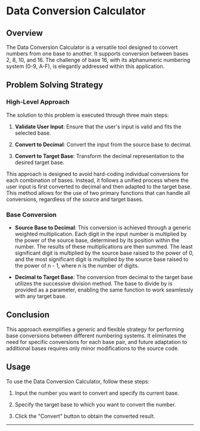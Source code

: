 # Data Conversion Calculator

## Overview

The Data Conversion Calculator is a versatile tool designed to convert numbers from one base to another. It supports conversion between bases 2, 8, 10, and 16. The challenge of base 16, with its alphanumeric numbering system (0-9, A-F), is elegantly addressed within this application.

## Problem Solving Strategy

### High-Level Approach

The solution to this problem is executed through three main steps:

1. **Validate User Input**: Ensure that the user's input is valid and fits the selected base.

2. **Convert to Decimal**: Convert the input from the source base to decimal.

3. **Convert to Target Base**: Transform the decimal representation to the desired target base.

This approach is designed to avoid hard-coding individual conversions for each combination of bases. Instead, it follows a unified process where the user input is first converted to decimal and then adapted to the target base. This method allows for the use of two primary functions that can handle all conversions, regardless of the source and target bases. 

### Base Conversion

- **Source Base to Decimal**: This conversion is achieved through a generic weighted multiplication. Each digit in the input number is multiplied by the power of the source base, determined by its position within the number. The results of these multiplications are then summed. The least significant digit is multiplied by the source base raised to the power of 0, and the most significant digit is multiplied by the source base raised to the power of n - 1, where n is the number of digits.

- **Decimal to Target Base**: The conversion from decimal to the target base utilizes the successive division method. The base to divide by is provided as a parameter, enabling the same function to work seamlessly with any target base.

## Conclusion

This approach exemplifies a generic and flexible strategy for performing base conversions between different numbering systems. It eliminates the need for specific conversions for each base pair, and future adaptation to additional bases requires only minor modifications to the source code.

## Usage

To use the Data Conversion Calculator, follow these steps:

1. Input the number you want to convert and specify its current base.

2. Specify the target base to which you want to convert the number.

3. Click the "Convert" button to obtain the converted result.

---
